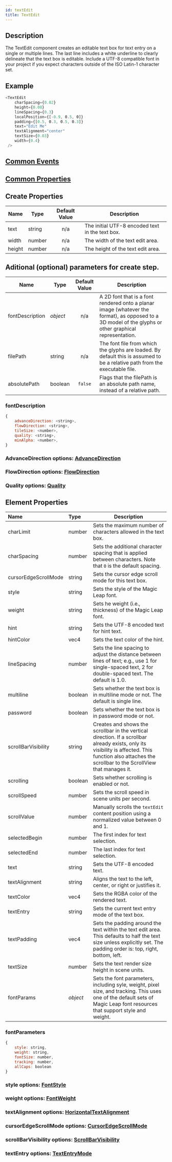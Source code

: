 ```yaml
---
id: textEdit
title: TextEdit
---
```

## Description
The TextEdit component creates an editable text box for text entry on a single or multiple lines. The last line includes a white underline to clearly delineate that the text box is editable. Include a UTF-8 compatible font in your project if you expect characters outside of the ISO Latin-1 character set.

## Example

```javascript
<TextEdit
    charSpacing={0.02}
    height={0.08}
    lineSpacing={0.3}
    localPosition={[-0.9, 0.5, 0]}
    padding={[0.5, 0.3, 0.5, 0.3]}
    text="Edit Me"
    textAlignment="center"
    textSize={0.03}
    width={0.4}
 />
```

## [Common Events](../types/Events.md)

## [Common Properties](../types/Properties.md)

## Create Properties

| Name            | Type     | Default Value | Description |
| --------------- | -------- | :-----------: | ----------- |
| text            | string   |      n/a      | The initial UTF-8 encoded text in the text box. |
| width           | number   |      n/a      | The width of the text edit area. |
| height          | number   |      n/a      | The height of the text edit area. |

## Aditional (optional) parameters for create step.
| Name            | Type     | Default Value | Description |
| --------------- | -------- | :-----------: | ----------- |
| fontDescription | _object_ |      n/a      | A 2D font that is a font rendered onto a planar image (whatever the format), as opposed to a 3D model of the glyphs or other graphical representation. |
| filePath        | string   |      n/a      | The font file from which the glyphs are loaded. By default this is assumed to be a relative path from the executable file. |
| absolutePath    | boolean  |    `false`    | Flags that the filePath is an absolute path name, instead of a relative path. |

### fontDescription
```javascript
{
    advanceDirection: <string>,
    flowDirection: <string>,
    tileSize: <number>,
    quality: <string>,
    minAlpha: <number>,
}
```

### AdvanceDirection options: [AdvanceDirection](../types/AdvanceDirection.md)
### FlowDirection options: [FlowDirection](../types/FlowDirection.md)
### Quality options: [Quality](../types/Quality.md)

## Element Properties

| Name                 | Type     | Description |
| :------------------- | :------- | ----------- |
| charLimit            | number   | Sets the maximum number of characters allowed in the text box. |
| charSpacing          | number   | Sets the additional character spacing that is applied between characters. Note that `0` is the default spacing.|
| cursorEdgeScrollMode | string   | Sets the cursor edge scroll mode for this text box. |
| style                | string   | Sets the style of the Magic Leap font. |
| weight               | string   | Sets he weight (i.e., thickness) of the Magic Leap font. |
| hint                 | string   | Sets the UTF-8 encoded text for hint text. |
| hintColor            | vec4     | Sets the text color of the hint. |
| lineSpacing          | number   | Sets the line spacing to adjust the distance between lines of text; e.g., use 1 for single-spaced text, 2 for double-spaced text. The default is 1.0.|
| multiline            | boolean  | Sets whether the text box is in multiline mode or not. The default is single line.|
| password             | boolean  | Sets whether the text box is in password mode or not.|
| scrollBarVisibility  | string   | Creates and shows the scrollbar in the vertical direction. If a scrollbar already exists, only its visibility is affected. This function also attaches the scrollbar to the ScrollView that manages it. |
| scrolling            | boolean  | Sets whether scrolling is enabled or not. |
| scrollSpeed          | number   | Sets the scroll speed in scene units per second. |
| scrollValue          | number   | Manually scrolls the `textEdit` content position using a normalized value between 0 and 1. |
| selectedBegin        | number   | The first index for text selection. |
| selectedEnd          | number   | The last index for text selection. |
| text                 | string   | Sets the UTF-8 encoded text. |
| textAlignment        | string   | Aligns the text to the left, center, or right or justifies it. |
| textColor            | vec4     | Sets the RGBA color of the rendered text. |
| textEntry            | string   | Sets the current text entry mode of the text box. |
| textPadding          | vec4     | Sets the padding around the text within the text edit area. This defaults to half the text size unless explicitly set. The padding order is: top, right, bottom, left.|
| textSize             | number   | Sets the text render size height in scene units. |
| fontParams           | _object_ | Sets the font parameters, including syle, weight, pixel size, and tracking. This uses one of the default sets of Magic Leap font resources that support style and weight.|

### fontParameters

```javascript
{
    style: string,
    weight: string,
    fontSize: number,
    tracking: number,
    allCaps: boolean
}
```
### style options: [FontStyle](../types/FontStyle.md)
### weight options: [FontWeight](../types/FontWeight.md)
### textAlignment options: [HorizontalTextAlignment](../types/HorizontalTextAlignment.md)
### cursorEdgeScrollMode options: [CursorEdgeScrollMode](../types/CursorEdgeScrollMode.md)
### scrollBarVisibility options: [ScrollBarVisibility](../types/ScrollBarVisibility.md)
### textEntry options: [TextEntryMode](../types/TextEntryMode.md)
